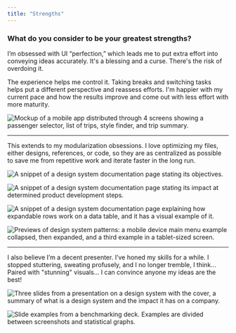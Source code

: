 ```yaml
---
title: "Strengths"
---
```

### What do you consider to be your greatest strengths?

I’m obsessed with UI “perfection,” which leads me to put extra effort into conveying ideas accurately. It's a blessing and a curse. There's the risk of overdoing it.

The experience helps me control it. Taking breaks and switching tasks helps put a different perspective and reassess efforts. I'm happier with my current pace and how the results improve and come out with less effort with more maturity.

![Mockup of a mobile app distributed through 4 screens showing a passenger selector, list of trips, style finder, and trip summary.](../../assets/whiteboard/holie.png "Product vision work needs believable quick prototypes, and it's where I show off my UI skills.")

---

This extends to my modularization obsessions. I love optimizing my files, either designs, references, or code, so they are as centralized as possible to save me from repetitive work and iterate faster in the long run.

![A snippet of a design system documentation page stating its objectives.](../../assets/whiteboard/ds-objectives.png "It's essential to leave a documentation trail in design systems so it's easier to present.")

![A snippet of a design system documentation page stating its impact at determined product development steps.](../../assets/whiteboard/ds-impact.png "Some things seem obvious, but externalizing and putting them on paper helps me articulate the message more effectively.")

![A snippet of a design system documentation page explaining how expandable rows work on a data table, and it has a visual example of it.](../../assets/whiteboard/ds-table.png "Complex components, like a data table, need visual examples and aiding notes.")

![Previews of design system patterns: a mobile device main menu example collapsed, then expanded, and a third example in a tablet-sized screen.](../../assets/whiteboard/ds-patterns.png "Isolated components are not enough. I extend to pattern visualizations to explain differences between multiple screen sizes, for example.")

---

I also believe I’m a decent presenter. I’ve honed my skills for a while. I stopped stuttering, sweating profusely, and I no longer tremble, I think... Paired with "stunning" visuals... I can convince anyone my ideas are the best!

![Three slides from a presentation on a design system with the cover, a summary of what is a design system and the impact it has on a company.](../../assets/whiteboard/peak-presentation.png "Some slides from a deck to expose the design system concept to the engineering team.")

![Slide examples from a benchmarking deck. Examples are divided between screenshots and statistical graphs.](../../assets/whiteboard/beauty-benchmarking.png "Wrapping benchmarking data in a good narrative helps generate a more creative discussion, even with non-creatives.")